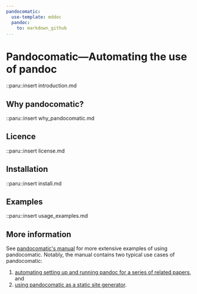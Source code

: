 ```yaml
---
pandocomatic:
  use-template: mddoc
  pandoc:
    to: markdown_github
...
```


# Pandocomatic—Automating the use of pandoc

::paru::insert introduction.md

## Why pandocomatic?

::paru::insert why_pandocomatic.md

## Licence

::paru::insert license.md

## Installation

::paru::insert install.md

## Examples

::paru::insert usage_examples.md

## More information

See [pandocomatic's
manual](https://heerdebeer.org/Software/markdown/pandocomatic/) for more
extensive examples of using pandocomatic. Notably, the manual contains two
typical use cases of pandocomatic:

1.  [automating setting up and running pandoc for a series of related papers](http://localhost:8080/Software/markdown/pandocomatic/#use-case-i-automating-setting-up-and-running-pandoc-for-a-series-of-related-papers), and 
2.  [using pandocomatic as a static site
    generator](http://localhost:8080/Software/markdown/pandocomatic/#use-case-ii-use-pandocomatic-as-a-static-site-generator).
